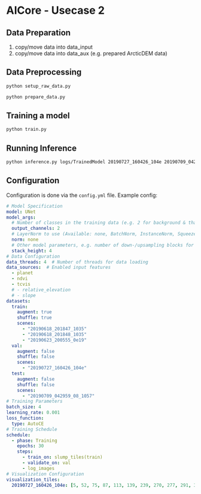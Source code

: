 # AICore - Usecase 2

## Data Preparation

1. copy/move data into data_input
2. copy/move data into data_aux (e.g. prepared ArcticDEM data)

## Data Preprocessing

```bash
python setup_raw_data.py
```
```bash
python prepare_data.py
```

## Training a model

```bash
python train.py
```

## Running Inference

```bash
python inference.py logs/TrainedModel 20190727_160426_104e 20190709_042959_08_1057
```

## Configuration

Configuration is done via the `config.yml` file. Example config:

```yaml
# Model Specification
model: UNet
model_args:
  # Number of classes in the training data (e.g. 2 for background & thaw slump)
  output_channels: 2
  # LayerNorm to use (Available: none, BatchNorm, InstanceNorm, SqueezeExcitation)
  norm: none
  # Other model parameters, e.g. number of down-/upsampling blocks for a UNet
  stack_height: 4
# Data Configuration
data_threads: 4  # Number of threads for data loading
data_sources:  # Enabled input features
  - planet
  - ndvi
  - tcvis
  # - relative_elevation
  # - slope
datasets:
  train:
    augment: true
    shuffle: true
    scenes:
      - "20190618_201847_1035"
      - "20190618_201848_1035"
      - "20190623_200555_0e19"
  val:
    augment: false
    shuffle: false
    scenes:
      - "20190727_160426_104e"
  test:
    augment: false
    shuffle: false
    scenes:
      - "20190709_042959_08_1057"
# Training Parameters
batch_size: 4
learning_rate: 0.001
loss_function:
  type: AutoCE
# Training Schedule
schedule:
  - phase: Training
    epochs: 30
    steps:
      - train_on: slump_tiles(train)
      - validate_on: val
      - log_images
# Visualization Configuration
visualization_tiles:
  20190727_160426_104e: [5, 52, 75, 87, 113, 139, 239, 270, 277, 291, 305]

```

